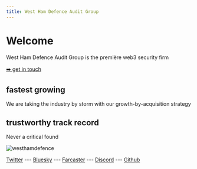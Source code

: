 ```yaml
---
title: West Ham Defence Audit Group
---
```


# Welcome
West Ham Defence Audit Group is the première web3 security firm

[➡️ get in touch](mailto:westhamdefence@hotmail.com)

## fastest growing
We are taking the industry by storm with our growth-by-acquisition strategy

## trustworthy track record
Never a critical found

![westhamdefence](https://github.com/westhamdefence/westhamdefence.github.io/assets/157398832/576c0c6f-287c-4eee-a01b-0630837a136e)

[Twitter](/twitter) --- [Bluesky](/bluesky) --- [Farcaster](/farcaster) --- [Discord](/discord) --- [Github](/github)
